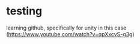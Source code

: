 # testing
learning github, specifically for unity in this case (https://www.youtube.com/watch?v=qpXxcvS-g3g)
